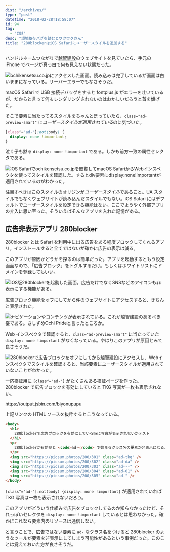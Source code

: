 ```yaml
---
dist: "/archives/"
type: "post"
datetime: "2018-02-28T18:58:07"
id: 94
tag:
  - "CSS"
desc: "環境依存バグを踏むとワクワクさん"
title: "280blockerはiOS Safariにユーザースタイルを追加する"
---
```


ハンドルネームつながりで[越智建設](http://ochikensetsu.co.jp/)のウェブサイトを見ていたら、手元の iPhone でページが真っ白で何も見えない状態だった。

<img src="/image/280blocker/nope.webp" alt="ochikensetsu.co.jpにアクセスした画面。読み込みは完了しているが画面は白いままになっている。サーバーエラーでもなさそうだ。" />

macOS Safari で USB 接続デバッグをすると fontplus.js がエラーを吐いているが、だからと言って何もレンダリングされないのはおかしいだろうと首を傾げた。

そこで要素に当たってるスタイルをちゃんと洗っていたら、`class="ad-preview-smart"` に*ユーザースタイルが適用されている*のに気づいた。

<!-- prettier-ignore -->
```css
[class^="ad-"]:not(body) {
  display: none !important;
}
```

泣く子も黙る `display: none !important` である。しかも前方一致の属性セレクタである。

<img src="/image/280blocker/active.webp" alt="iOS Safariでochikensetsu.co.jpを閲覧してmacOS SafariからWebインスペクタを使ってスタイルを確認した。するとdiv要素にdisplay:none!importantが適用されているのがわかった。" />

注目すべきはこのスタイルのオリジンが*ユーザースタイル*であること。UA スタイルでもなくウェブサイトが読み込んだスタイルでもない。iOS Safari にはデフォルトでユーザースタイルを設定できる機能はない。ここでようやく外部アプリの介入に思い至った。そういえばそんなアプリを入れた記憶がある。

## 広告非表示アプリ 280blocker

280blocker とは Safari を利用中に出る広告をある程度ブロックしてくれるアプリ。インストールすると全てではないが確かに広告の表示は減る。

このアプリが原因かどうかを探るのは簡単だった。アプリを起動するともう設定画面なので、「広告ブロック」をトグルするだけ。もしくはホワイトリストにドメインを登録してもいい。

<img src="/image/280blocker/setting.webp" alt="iOS版280blockerを起動した画面。広告だけでなくSNSなどのアイコンも非表示にする機能がある。" />

広告ブロック機能をオフにしてから件のウェブサイトにアクセスすると、きちんと表示された。

<img src="/image/280blocker/yep.webp" alt="ナビゲーションやコンテンツが表示されている。これが越智建設のあるべき姿である。さしずめOchi Prideと言ったところか。" />

Web インスペクタで確認すると、`class="ad-preview-smart"` に当たっていた `display: none !important` がなくなっている。やはりこのアプリが原因とみて良さそうだ。

<img src="/image/280blocker/inactive.webp" alt="280blockerで広告ブロックをオフにしてから越智建設にアクセスし、Webインスペクタでスタイルを確認すると、当該要素にユーザースタイルが適用されていないことがわかった。" />

一応検証用に `[class^="ad-"]` がたくさんある検証ページを作った。280blocker で広告ブロックを有効にしていると TKG 写真が一枚も表示されない。

https://output.jsbin.com/biyonupupu

上記リンクの HTML ソースを抜粋するとこうなっている。

```html
<body>
  <h1>
    280blockerで広告ブロックを有効にしている時に写真が表示されないかテスト
  </h1>
  <p>
    280blockerが有効だと <code>ad-</code> で始まるクラス名の要素が非表示になる。
  </p>
  <img src="https://picsum.photos/200/301" class="ad-tkg" />
  <img src="https://picsum.photos/200/302" class="ad-da" />
  <img src="https://picsum.photos/200/303" class="ad---" />
  <img src="https://picsum.photos/200/304" class="ad-01" />
  <img src="https://picsum.photos/200/305" class="ad-" />
</body>
```

`[class^="ad-"]:not(body) {display: none !important}` が適用されていれば TKG 写真は一枚も表示されないだろう。

このアプリがどういう仕組みで広告をブロックしてるのか知らなかったけど、それっぽいセレクタを `display: none !important` しているとは思わなかった。確かにこれなら要素内のリソースは通信しない。

と言うことで、広告ではない要素に `ad-` なクラス名をつけると 280blocker のようなツールが要素を非表示にしてしまう可能性があるという事例だった。このことは覚えておいた方が良さそうだ。
